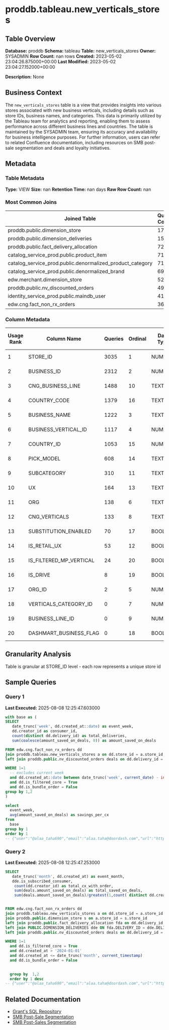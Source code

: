 # proddb.tableau.new_verticals_stores

## Table Overview

**Database:** proddb
**Schema:** tableau
**Table:** new_verticals_stores
**Owner:** SYSADMIN
**Row Count:** nan rows
**Created:** 2023-05-02 23:04:26.875000+00:00
**Last Modified:** 2023-05-02 23:04:27.152000+00:00

**Description:** None

## Business Context

The `new_verticals_stores` table is a view that provides insights into various stores associated with new business verticals, including details such as store IDs, business names, and categories. This data is primarily utilized by the Tableau team for analytics and reporting, enabling them to assess performance across different business lines and countries. The table is maintained by the SYSADMIN team, ensuring its accuracy and availability for business intelligence purposes. For further information, users can refer to related Confluence documentation, including resources on SMB post-sale segmentation and deals and loyalty initiatives.

## Metadata

### Table Metadata

**Type:** VIEW
**Size:** nan
**Retention Time:** nan days
**Raw Row Count:** nan

### Most Common Joins

| Joined Table | Query Count |
|--------------|-------------|
| proddb.public.dimension_store | 1798 |
| proddb.public.dimension_deliveries | 1586 |
| proddb.public.fact_delivery_allocation | 724 |
| catalog_service_prod.public.product_item | 713 |
| catalog_service_prod.public.denormalized_product_category | 710 |
| catalog_service_prod.public.denormalized_brand | 697 |
| edw.merchant.dimension_store | 523 |
| proddb.public.nv_discounted_orders | 499 |
| identity_service_prod.public.maindb_user | 411 |
| edw.cng.fact_non_rx_orders | 361 |

### Column Metadata

| Usage Rank | Column Name | Queries | Ordinal | Data Type | Is Cluster Key | Comment |
|------------|-------------|---------|---------|-----------|----------------|---------|
| 1 | STORE_ID | 3035 | 1 | NUMBER | 0 | No comment |
| 2 | BUSINESS_ID | 2312 | 2 | NUMBER | 0 | No comment |
| 3 | CNG_BUSINESS_LINE | 1488 | 10 | TEXT | 0 | No comment |
| 4 | COUNTRY_CODE | 1379 | 16 | TEXT | 0 | No comment |
| 5 | BUSINESS_NAME | 1222 | 3 | TEXT | 0 | No comment |
| 6 | BUSINESS_VERTICAL_ID | 1117 | 4 | NUMBER | 0 | No comment |
| 7 | COUNTRY_ID | 1053 | 15 | NUMBER | 0 | No comment |
| 8 | PICK_MODEL | 608 | 14 | TEXT | 0 | No comment |
| 9 | SUBCATEGORY | 310 | 11 | TEXT | 0 | No comment |
| 10 | UX | 164 | 13 | TEXT | 0 | No comment |
| 11 | ORG | 138 | 6 | TEXT | 0 | No comment |
| 12 | CNG_VERTICALS | 133 | 8 | TEXT | 0 | No comment |
| 13 | SUBSTITUTION_ENABLED | 70 | 17 | BOOLEAN | 0 | No comment |
| 14 | IS_RETAIL_UX | 53 | 12 | BOOLEAN | 0 | No comment |
| 15 | IS_FILTERED_MP_VERTICAL | 24 | 20 | BOOLEAN | 0 | No comment |
| 16 | IS_DRIVE | 8 | 19 | BOOLEAN | 0 | No comment |
| 17 | ORG_ID | 2 | 5 | NUMBER | 0 | No comment |
| 18 | VERTICALS_CATEGORY_ID | 0 | 7 | NUMBER | 0 | No comment |
| 19 | BUSINESS_LINE_ID | 0 | 9 | NUMBER | 0 | No comment |
| 20 | DASHMART_BUSINESS_FLAG | 0 | 18 | BOOLEAN | 0 | No comment |

## Granularity Analysis

Table is granular at STORE_ID level - each row represents a unique store id

## Sample Queries

### Query 1
**Last Executed:** 2025-08-08 12:25:47.603000

```sql
with base as (
SELECT 
   date_trunc('week', dd.created_at::date) as event_week,
   dd.creator_id as consumer_id,
   count(distinct dd.delivery_id) as total_deliveries,
   sum(coalesce(amount_saved_on_deals, 0)) as amount_saved_on_deals

FROM edw.cng.fact_non_rx_orders dd
join proddb.tableau.new_verticals_stores a on dd.store_id = a.store_id
left join proddb.public.nv_discounted_orders deals on dd.delivery_id = deals.delivery_id

WHERE 1=1 
  -- excludes current week
  and dd.created_at::date between date_trunc('week', current_date) - interval '56 weeks' and date_trunc('week', current_date) - 1
  and dd.is_filtered_core = True
  and dd.is_bundle_order = False
group by 1,2
)

select 
  event_week,
  avg(amount_saved_on_deals) as savings_per_cx
from 
  base
group by 1
order by 1
-- {"user":"@alaa_taha690","email":"alaa.taha@doordash.com","url":"https://modeanalytics.com/doordash/reports/bfd7d4200b12/runs/eb59e37b50e5/queries/f51eef53268a","scheduled":false}
```

### Query 2
**Last Executed:** 2025-08-08 12:25:47.253000

```sql
SELECT 
   date_trunc('month', dd.created_at) as event_month,
   dde.is_subscribed_consumer,
    count(dd.creator_id) as total_cx_with_order,
    sum(deals.amount_saved_on_deals) as total_saved_on_deals, 
    sum(deals.amount_saved_on_deals)/greatest(1,count( distinct dd.creator_id)) as savings_per_cx


FROM edw.cng.fact_non_rx_orders dd
join proddb.tableau.new_verticals_stores a on dd.store_id = a.store_id
join proddb.public.dimension_store s on a.store_id = s.store_id
left join proddb.public.fact_delivery_allocation fda on dd.delivery_id = fda.delivery_id
left join PUBLIC.DIMENSION_DELIVERIES dde ON fda.DELIVERY_ID = dde.DELIVERY_ID
left join proddb.public.nv_discounted_orders deals on dd.delivery_id = deals.delivery_id

WHERE 1=1 
  and dd.is_filtered_core = True
  and dd.created_at > '2024-01-01'
  and dd.created_at <= date_trunc('month', current_timestamp)
  and dd.is_bundle_order = False

  
  group by  1,2
  order by 1 desc
-- {"user":"@alaa_taha690","email":"alaa.taha@doordash.com","url":"https://modeanalytics.com/doordash/reports/bfd7d4200b12/runs/eb59e37b50e5/queries/338b0e78d82c","scheduled":false}
```


## Related Documentation

- [Grant&#39;s SQL Repository](https://doordash.atlassian.net/wiki/wiki/search?text=proddb.tableau.new_verticals_stores)
- [SMB Post-Sale Segmentation](https://doordash.atlassian.net/wiki/wiki/search?text=proddb.tableau.new_verticals_stores)
- [SMB Post-Sales Segmentation](https://doordash.atlassian.net/wiki/wiki/search?text=proddb.tableau.new_verticals_stores)
